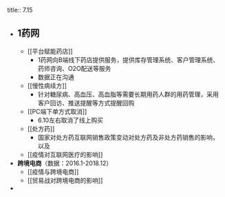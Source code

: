 title:: 7.15

- **1药网**
	-
	- [[平台赋能药店]]
		- 1药网向B端线下药店提供服务，提供库存管理系统、客户管理系统、药师咨询、O2O配送等服务
		- 数据正在沟通
	- [[慢性病续方]]
		- 针对糖尿病、高血压、高血脂等需要长期用药人群的用药管理，采用客户回访、推送提醒等方式提醒回购
	- [[PC端下单方式取消]]
		- 6.10左右取消了线上购买
	- [[处方药]]
		- 国家对处方药互联网销售政策变动对处方药及非处方药销售的影响，以及
	- [[疫情对互联网医疗的影响]]
- **跨境电商**（数据：2016.1-2018.12）
	- [[疫情与跨境电商]]
	- [[贸易战对跨境电商的影响]]
-